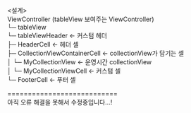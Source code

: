 <설계>  
ViewController (tableView 보여주는 ViewController)  
└─ tableView  
    └─ tableViewHeader                 ← 커스텀 헤더  
    ├─ HeaderCell                      ← 헤더 셀  
    ├─ CollectionViewContainerCell     ← collectionView가 담기는 셀  
    │   └─ MyCollectionView            ← 운영시간 collectionView  
    │       └─ MyCollectionViewCell    ← 커스텀 셀  
    └─ FooterCell                      ← 푸터 셀  
    
===========================  
아직 오류 해결을 못해서 수정중입니다...!
